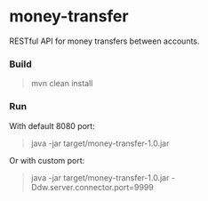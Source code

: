 # money-transfer
RESTful API for money transfers between accounts.

### Build
> mvn clean install

### Run
With default 8080 port:

> java -jar target/money-transfer-1.0.jar

Or with custom port:

> java -jar target/money-transfer-1.0.jar -Ddw.server.connector.port=9999